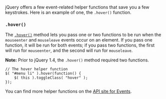 <script>{
	"title": "Event Helpers",
	"level": "beginner",
	"source": "http://jqfundamentals.com/legacy",
	"attribution": [ "jQuery Fundamentals" ]
}</script>

jQuery offers a few event-related helper functions that save you a few keystrokes. Here is an example of one, the `.hover()` function.

### `.hover()`

The [`.hover()`](http://api.jquery.com/hover/) method lets you pass one or two functions to be run when the `mouseenter` and `mouseleave` events occur on an element. If you pass one function, it will be run for both events; if you pass two functions, the first will run for `mouseenter`, and the second will run for `mouseleave`.

**Note:** Prior to jQuery 1.4, the `.hover()` method required two functions.

```
// The hover helper function
$( "#menu li" ).hover(function() {
	$( this ).toggleClass( "hover" );
});
```

You can find more helper functions on the [API site for Events](https://api.jquery.com/category/events/).
